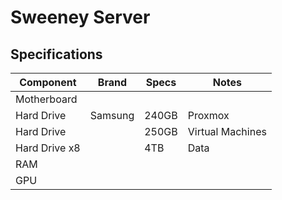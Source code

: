 # Sweeney Server

## Specifications

| Component | Brand | Specs | Notes |
| --- | --- | --- | --- |
| Motherboard | | | |
| Hard Drive | Samsung | 240GB | Proxmox |
| Hard Drive | | 250GB | Virtual Machines |
| Hard Drive x8 | | 4TB | Data |
| RAM | | | |
| GPU | | | |
